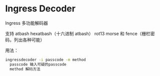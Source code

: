 Ingress Decoder
============

Ingress 多功能解码器

支持 atbash hexatbash（十六进制 atbash） rot13 morse 和 fence（栅栏密码，列出各种可能）

用法：
```bash
ingressdecoder -i passcode -m method
  passcode 输入可疑的passcode
  method 解码方法
```
